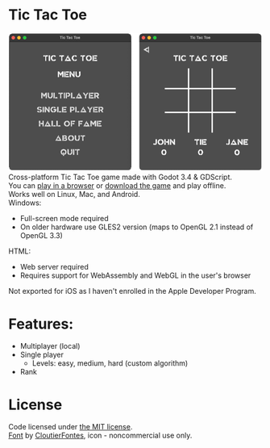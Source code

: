 # Tic Tac Toe
![tic-tac-toe](https://github.com/estarq/godot-tic-tac-toe/blob/main/ui.png)
<br>
Cross-platform Tic Tac Toe game made with Godot 3.4 & GDScript.<br>
You can [play in a browser](https://estarq.github.io/godot-tic-tac-toe/) or [download the game](https://github.com/estarq/godot-tic-tac-toe/releases) and play offline.<br>
Works well on Linux, Mac, and Android.<br>
Windows:
* Full-screen mode required
* On older hardware use GLES2 version (maps to OpenGL 2.1 instead of OpenGL 3.3)

HTML:
* Web server required
* Requires support for WebAssembly and WebGL in the user's browser

Not exported for iOS as I haven't enrolled in the Apple Developer Program.<br>

# Features:
* Multiplayer (local)
* Single player
  * Levels: easy, medium, hard (custom algorithm)
* Rank

# License

Code licensed under [the MIT license](https://github.com/estarq/godot-tic-tac-toe/blob/main/LICENSE).<br>
[Font](https://cloutierfontes.ca/game-of-chaos.html) by [CloutierFontes](https://cloutierfontes.ca/), icon - noncommercial use only.
